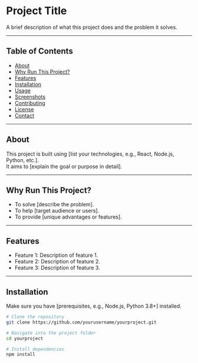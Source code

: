 # Project Title

A brief description of what this project does and the problem it solves.

---

## Table of Contents
- [About](#about)  
- [Why Run This Project?](#why-run-this-project)  
- [Features](#features)  
- [Installation](#installation)  
- [Usage](#usage)  
- [Screenshots](#screenshots)  
- [Contributing](#contributing)  
- [License](#license)  
- [Contact](#contact)  

---

## About

This project is built using [list your technologies, e.g., React, Node.js, Python, etc.].  
It aims to [explain the goal or purpose in detail].  

---

## Why Run This Project?

- To solve [describe the problem].  
- To help [target audience or users].  
- To provide [unique advantages or features].  

---

## Features

- Feature 1: Description of feature 1.  
- Feature 2: Description of feature 2.  
- Feature 3: Description of feature 3.  

---

## Installation

Make sure you have [prerequisites, e.g., Node.js, Python 3.8+] installed.

```bash
# Clone the repository
git clone https://github.com/yourusername/yourproject.git

# Navigate into the project folder
cd yourproject

# Install dependencies
npm install

